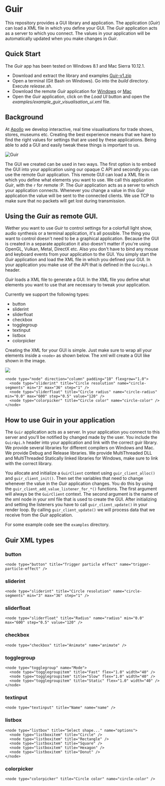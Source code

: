 Guir
====

This repository provides a GUI library and application. The
application (_Guir_) can load a XML file in which you define your GUI.
The _Guir_ application acts as a server to which you connect.
The values in your application will be automatically updated
when you make changes in _Guir_.

## Quick Start

The _Guir_ app has been tested on Windows 8.1 and Mac Sierra 10.12.1.

- Download and extract the library and examples [Guir-v1.zip](https://github.com/ApolloInteractiveMedia/Guir/releases/download/v1.0/Guir-v1.zip)
- Open a terminal (Git Bash on Windows). Go into the _build_ directory. Execute _release.sh_. 
- Download the remote _Guir_ application for [Windows](https://github.com/ApolloInteractiveMedia/Guir/releases/download/v1.0/Guir.exe)
  or [Mac](https://github.com/ApolloInteractiveMedia/Guir/releases/download/v1.0/Guir.app.zip)
- Open the _Guir_ application, click on the _Load UI_ button and open the _examples/example_guir_visualisation_ui.xml_ file.


## Background

At [Apollo](http://www.apollomedia.nl) we develop interactive, real
time visualisations for trade shows, stores, museums etc. Creating the
best experience means that we have to find the right values for
settings that are used by these applications. Being able to add a GUI
and easily tweak these things is important to us.

<img src="https://c2.staticflickr.com/4/3753/32881579024_0799d516ca_o.png" alt="Guir">

The GUI we created can be used in two ways. The first option is to
embed the GUI into your application using our opaque C API and
secondly you can use the remote Guir application.  This remote GUI can
load a XML file in which you define what elements you want to use. We
call this application _Guir_, with the `r` for *r*emote :P.  The
_Guir_ application acts as a server to which your application connects.
Whenever you change a value in this _Guir_ application
the value will be sent to the connected clients. We use TCP to make
sure that no packets will get lost during transmission.

## Using the _Guir_ as remote GUI.

Wether you want to use _Guir_ to control settings for a colorfull
light show, audio synthesis or a terminal application, it's all
possible. The thing you want to control doesn't need to be a graphical
application. Because the GUI is created in a separate application it
also doesn't matter if you're using OpenGL, Vulkan, Metal, DirectX
etc. Also you don't have to bind any mouse and keyboard events from
your application to the GUI. You simply start the _Guir_ application
and load the XML file in which you defined your GUI. In your application
you make use of the API that is defined in the `GuirApi.h` header.

_Guir_ loads a XML file to generate a GUI. In the XML file you
define what elements you want to use that are necessary to tweak
your application. 

Currently we support the following types:

- button
- sliderint
- sliderfloat
- checkbox
- togglegroup
- textinput
- listbox
- colorpicker

Creating the XML for your GUI is simple. Just make sure to wrap all
your elements inside a `<node>` as shown below. The xml will create a
GUI like shown in the image.

<img src="https://c1.staticflickr.com/3/2819/33553844351_a19c893347_o.png">

    <node type="node" direction="column" padding="10" flexgrow="1.0">
      <node type="sliderint" title="Circle resolution" name="circle-segments" min="3" max="36" step="1" />
      <node type="sliderfloat" title="Circle radius" name="circle-radius" min="0.0" max="600" step="0.5" value="120" />
      <node type="colorpicker" title="Circle color" name="circle-color" />
    </node>


## How to use Guir in your application

The `Guir` application acts as a server. In your application you
connect to this server and you'll be notified by changed made by the
user. You include the `GuirApi.h` header into your application and
link with the correct guir library. We provide several libraries for
different compilers on Windows and Mac. We provide Debug and Release
libraries. We provide MultiThreaded DLL and MultiThreaded Statically
linked libraries for Windows, make sure to link with the correct
library.

You allocate and initialize a `GuirClient` context using
`guir_client_alloc()` and `guir_client_init()`. Then set the variables
that need to change whenever the value in the _Guir_ application changes.
You do this by using the `guir_client_add_value_listener_for_*()` functions.
The first argument will always be the `GuirClient` context. The second
argument is the name of the xml node in your xml file that is used to
create the GUI. After initializing and setting the listeners you
have to call `guir_client_update()` in your render loop. By calling
`guir_client_update()` we will process data that we receive from
the _Guir_ application.

For some example code see the `examples` directory. 

## Guir XML types

### button

    <node type="button" title="Trigger particle effect" name="trigger-particle-effect" />

### sliderint

    <node type="sliderint" title="Circle resolution" name="circle-segments" min="3" max="36" step="1" />

### sliderfloat

    <node type="sliderfloat" title="Radius" name="radius" min="0.0" max="600" step="0.5" value="120" />

### checkbox

    <node type="checkbox" title="Animate" name="animate" />

### togglegroup

    <node type="togglegroup" name="Mode">
      <node type="togglegroupitem" title="Fast" flex="1.0" width="40" />
      <node type="togglegroupitem" title="Slow" flex="1.0" width="40" />
      <node type="togglegroupitem" title="Static" flex="1.0" width="40" />
    </node>

### textinput

    <node type="textinput" title="Name" name="name" />

### listbox

    <node type="listbox" title="Select shape..." name="options">
      <node type="listboxitem" title="Circle" />
      <node type="listboxitem" title="Rectangle" />
      <node type="listboxitem" title="Square" />
      <node type="listboxitem" title="Hexagon" />
      <node type="listboxitem" title="Donut" />
    </node>


### colorpicker

    <node type="colorpicker" title="Circle color" name="circle-color" />



